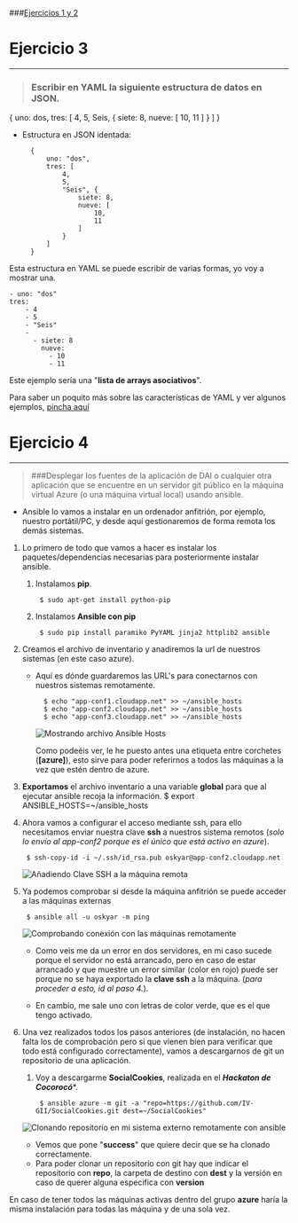 ###[Ejercicios 1 y 2]()

# Ejercicio 3
-------------

> ### Escribir en YAML la siguiente estructura de datos en JSON.
{ uno: dos, tres: [ 4, 5, Seis, { siete: 8, nueve: [ 10, 11 ] } ] }

* Estructura en JSON identada:

		{
			uno: "dos",
            tres: [
            	4,
                5,
                "Seis", {
                	siete: 8,
                    nueve: [
                    	10,
                        11
					]
				}
			]
		}

Esta estructura en YAML se puede escribir de varias formas, yo voy a mostrar una.

    - uno: "dos"
    tres:
        - 4
        - 5
        - "Seis"
        -
          - siete: 8
            nueve:
              - 10
              - 11

Este ejemplo sería una "**lista de arrays asociativos**".

Para saber un poquito más sobre las características de YAML  y ver algunos ejemplos, [pincha aquí](http://es.wikipedia.org/wiki/YAML)

# Ejercicio 4

- - -

> ###Desplegar los fuentes de la aplicación de DAI o cualquier otra aplicación que se encuentre en un servidor git público en la máquina virtual Azure (o una máquina virtual local) usando ansible.

* Ansible lo vamos a instalar en un ordenador anfitrión, por ejemplo, nuestro portátil/PC, y desde aquí gestionaremos de forma remota los demás sistemas.
1. Lo primero de todo que vamos a hacer es instalar los paquetes/dependencias necesarias para posteriormente instalar ansible.

	1. Instalamos **pip**.

    		$ sudo apt-get install python-pip

	2. Instalamos **Ansible con pip**

    		$ sudo pip install paramiko PyYAML jinja2 httplib2 ansible

2. Creamos el archivo de inventario y anadiremos la url de nuestros sistemas (en este caso azure). 
    
    * Aquí es dónde guardaremos las URL's para conectarnos con nuestros sistemas remotamente.

    		$ echo "app-conf1.cloudapp.net" >> ~/ansible_hosts
            $ echo "app-conf2.cloudapp.net" >> ~/ansible_hosts
            $ echo "app-conf3.cloudapp.net" >> ~/ansible_hosts

		![Mostrando archivo Ansible Hosts](https://raw.github.com/oskyar/InfraestructuraVirtual/master/Tema6/img/Ej4-0.ArchivoAnsibleHosts.png)
        
        Como podeéis ver, le he puesto antes una etiqueta entre corchetes (**[azure]**), esto sirve para poder referirnos a todos las máquinas a la vez que estén dentro de azure.
        
3. **Exportamos** el archivo inventario a una variable **global** para que al ejecutar ansible recoja la información.
        $ export ANSIBLE_HOSTS=~/ansible_hosts

4. Ahora vamos a configurar el acceso mediante ssh, para ello necesitamos enviar nuestra clave **ssh** a nuestros sistema remotos (*solo lo envío al app-conf2 porque es el único que está activo en azure*).

        $ ssh-copy-id -i ~/.ssh/id_rsa.pub oskyar@app-conf2.cloudapp.net

	![Añadiendo Clave SSH a la máquina remota](https://raw.github.com/oskyar/InfraestructuraVirtual/master/Tema6/img/Ej4-1.AnadiendoClaveSSH.png)

5. Ya podemos comprobar si desde la máquina anfitrión se puede acceder a las máquinas externas

        $ ansible all -u oskyar -m ping
            
    ![Comprobando conexión con las máquinas remotamente](https://raw.github.com/oskyar/InfraestructuraVirtual/master/Tema6/img/Ej4-2.ComprobandoConexionHosts.png)
    
    * Como veis me da un error en dos servidores, en mi caso sucede porque el servidor no está arrancado, pero en caso de estar arrancado y que muestre un error similar (color en rojo) puede ser porque no se haya exportado la **clave ssh** a la máquina. (*para proceder a esto, id al paso 4.*).

   *  En cambio, me sale uno con letras de color verde, que es el que tengo activado.

6. Una vez realizados todos los pasos anteriores (de instalación, no hacen falta los de comprobación pero si que vienen bien para verificar que todo está configurado correctamente), vamos a descargarnos de git un repositorio de una aplicación.

	1. Voy a descargarme **SocialCookies**, realizada en el ***Hackaton de Cocorocó****.

    		$ ansible azure -m git -a "repo=https://github.com/IV-GII/SocialCookies.git dest=~/SocialCookies"

	![Clonando repositorio en mi sistema externo remotamente con ansible]( https://raw.github.com/oskyar/InfraestructuraVirtual/master/Tema6/img/Ej4-4.ClonandoSocialCookies.png)

	* Vemos que pone "**success**" que quiere decir que se ha clonado correctamente.
    * Para poder clonar un repositorio con git hay que indicar el repositorio con **repo**, la carpeta de destino con **dest** y la versión en caso de querer alguna especifica con **version**

En caso de tener todos las máquinas activas dentro del grupo **azure** haría la misma instalación para todas las máquina y de una sola vez.

